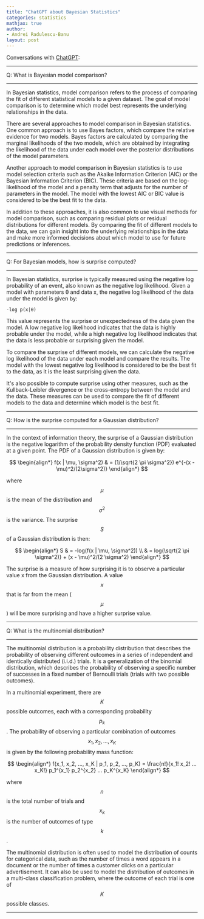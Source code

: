 ```yaml
---
title: "ChatGPT about Bayesian Statistics"
categories: statistics
mathjax: true
author:
- Andrei Radulescu-Banu
layout: post
---
```


Conversations with [ChatGPT](https://openai.com/blog/chatgpt/):

---

Q: What is Bayesian model comparison?

---

In Bayesian statistics, model comparison refers to the process of comparing the fit of different statistical models to a given dataset. The goal of model comparison is to determine which model best represents the underlying relationships in the data.

There are several approaches to model comparison in Bayesian statistics. One common approach is to use Bayes factors, which compare the relative evidence for two models. Bayes factors are calculated by comparing the marginal likelihoods of the two models, which are obtained by integrating the likelihood of the data under each model over the posterior distributions of the model parameters.

Another approach to model comparison in Bayesian statistics is to use model selection criteria such as the Akaike Information Criterion (AIC) or the Bayesian Information Criterion (BIC). These criteria are based on the log-likelihood of the model and a penalty term that adjusts for the number of parameters in the model. The model with the lowest AIC or BIC value is considered to be the best fit to the data.

In addition to these approaches, it is also common to use visual methods for model comparison, such as comparing residual plots or residual distributions for different models. By comparing the fit of different models to the data, we can gain insight into the underlying relationships in the data and make more informed decisions about which model to use for future predictions or inferences.

---

Q: For Bayesian models, how is surprise computed?

---

In Bayesian statistics, surprise is typically measured using the negative log probability of an event, also known as the negative log likelihood. Given a model with parameters θ and data x, the negative log likelihood of the data under the model is given by:

```
-log p(x|θ)
```

This value represents the surprise or unexpectedness of the data given the model. A low negative log likelihood indicates that the data is highly probable under the model, while a high negative log likelihood indicates that the data is less probable or surprising given the model.

To compare the surprise of different models, we can calculate the negative log likelihood of the data under each model and compare the results. The model with the lowest negative log likelihood is considered to be the best fit to the data, as it is the least surprising given the data.

It's also possible to compute surprise using other measures, such as the Kullback-Leibler divergence or the cross-entropy between the model and the data. These measures can be used to compare the fit of different models to the data and determine which model is the best fit.

---

Q: How is the surprise computed for a Gaussian distribution?

---

In the context of information theory, the surprise of a Gaussian distribution is the negative logarithm of the probability density function (PDF) evaluated at a given point. The PDF of a Gaussian distribution is given by:

$$
\begin{align*}
f(x | \mu, \sigma^2) & = (1/\sqrt{2 \pi \sigma^2}) e^{-(x - \mu)^2/(2\sigma^2)}
\end{align*}
$$

where $$\mu$$ is the mean of the distribution and $$\sigma^2$$ is the variance. The surprise $$S$$ of a Gaussian distribution is then:

$$
\begin{align*}
S & = -log(f(x | \mu, \sigma^2)) \\
  & = log(\sqrt{2 \pi \sigma^2)} + (x - \mu)^2/(2 \sigma^2)
\end{align*}
$$

The surprise is a measure of how surprising it is to observe a particular value x from the Gaussian distribution. A value $$x$$ that is far from the mean ($$\mu$$) will be more surprising and have a higher surprise value.

---

Q: What is the multinomial distribution?

---

The multinomial distribution is a probability distribution that describes the probability of observing different outcomes in a series of independent and identically distributed (i.i.d.) trials. It is a generalization of the binomial distribution, which describes the probability of observing a specific number of successes in a fixed number of Bernoulli trials (trials with two possible outcomes).

In a multinomial experiment, there are $$K$$ possible outcomes, each with a corresponding probability $$p_k$$. The probability of observing a particular combination of outcomes $$x_1, x_2, ..., x_K$$ is given by the following probability mass function:

$$
\begin{align*}
f(x_1, x_2, ..., x_K | p_1, p_2, ..., p_K) = \frac{n!}{x_1! x_2! ... x_K!} p_1^{x_1} p_2^{x_2} ... p_K^{x_K}
\end{align*}
$$

where $$n$$ is the total number of trials and $$x_k$$ is the number of outcomes of type $$k$$.

The multinomial distribution is often used to model the distribution of counts for categorical data, such as the number of times a word appears in a document or the number of times a customer clicks on a particular advertisement. It can also be used to model the distribution of outcomes in a multi-class classification problem, where the outcome of each trial is one of $$K$$ possible classes.

---

